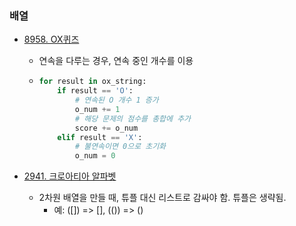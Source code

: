 ### 배열

- [8958. OX퀴즈](../problems/Baekjoon_Online_Judge/Step_by_step/04_1D_array/8958_OX퀴즈.py)

  - 연속을 다루는 경우, 연속 중인 개수를 이용
  - ```python
    for result in ox_string:
        if result == 'O':
            # 연속된 O 개수 1 증가
            o_num += 1
            # 해당 문제의 점수를 총합에 추가
            score += o_num
        elif result == 'X':
            # 불연속이면 0으로 초기화
            o_num = 0
    ```

- [2941. 크로아티아 알파벳](../problems/Baekjoon_Online_Judge/Step_by_step/06_String/2941_크로아티아_알파벳.py)

  - 2차원 배열을 만들 때, 튜플 대신 리스트로 감싸야 함. 튜플은 생략됨.
    - 예: ([]) => [], (()) => ()
